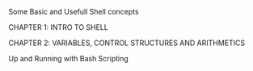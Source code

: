 Some Basic and Usefull Shell concepts

CHAPTER 1:  INTRO TO SHELL

CHAPTER 2:  VARIABLES, CONTROL STRUCTURES AND ARITHMETICS

Up and Running with Bash Scripting
